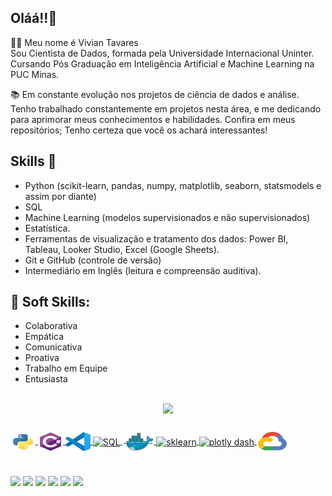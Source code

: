 ## Oláá!!👋

👩‍💻 Meu nome é Vivian Tavares </br>
Sou Cientista de Dados, formada pela Universidade Internacional Uninter. </br>
Cursando Pós Graduação em Inteligência Artificial e Machine Learning na PUC Minas. 

📚​ Em constante evolução nos projetos de ciência de dados e análise. Tenho trabalhado constantemente em projetos nesta área, e me dedicando para aprimorar meus conhecimentos e habilidades. Confira em meus repositórios; Tenho certeza que você os achará interessantes!

## Skills 🌟

- Python (scikit-learn, pandas, numpy, matplotlib, seaborn, statsmodels e assim por diante)
- SQL
- Machine Learning (modelos supervisionados e não supervisionados)
- Estatística. 
- Ferramentas de visualização e tratamento dos dados: Power BI, Tableau, Looker Studio, Excel (Google Sheets). 
- Git e GitHub (controle de versão)
- Intermediário em Inglês (leitura e compreensão auditiva).

## 💟 Soft Skills:

- Colaborativa
- Empática
- Comunicativa
- Proativa
- Trabalho em Equipe
- Entusiasta

<br>
<div align="center">
  <a href="https://github.com/viviaantavares">
  <img height="180em" src="https://github-readme-stats.vercel.app/api?username=viviaantavares&show_icons=true&theme=dracula&include_all_commits=true&count_private=true"/>
</div>
  
  <div style="display: inline_block"><br>
  <img align="center" alt="Python" height="30" width="40" src="https://raw.githubusercontent.com/devicons/devicon/master/icons/python/python-original.svg">
  <img align="center" alt="Csharp" height="30" width="40" src="https://raw.githubusercontent.com/devicons/devicon/master/icons/csharp/csharp-original.svg">
      <img align="center" alt="VSCode" height="30" width="40" src="https://raw.githubusercontent.com/devicons/devicon/master/icons/vscode/vscode-original.svg">
  <img align="center" alt="SQL" height="30" width="40" src="https://desenvolvimentoaberto.files.wordpress.com/2016/11/logoazuresql.png">
   <img align="center" alt="Docker" height="50" width="50" src="https://raw.githubusercontent.com/devicons/devicon/master/icons/docker/docker-original.svg">
  <img align="center" alt="sklearn" height="30" width="40" src="https://scikit-learn.org/stable/_images/scikit-learn-logo-notext.png">
   <img align="center" alt="plotly dash" height="40" width="100" src="https://dash.plotly.com/assets/images/light_plotly_dash_logo.png">  
    <img align="center" alt="GCP" height="40" width="50" src="https://raw.githubusercontent.com/devicons/devicon/master/icons/googlecloud/googlecloud-original.svg">
</div>

    
  ##
 
  
  <div> 
  <a href="https://www.youtube.com/channel/UCWV6qmvPM87Rx5_15GHYfeg" target="_blank"><img src="https://img.shields.io/badge/YouTube-FF0000?style=for-the-badge&logo=youtube&logoColor=white" target="_blank"></a>
  <a href="https://instagram.com/viviaantavares" target="_blank"><img src="https://img.shields.io/badge/-Instagram-%23E4405F?style=for-the-badge&logo=instagram&logoColor=white" target="_blank"></a>
 	<a href="https://www.twitch.tv/viviaantavares" target="_blank"><img src="https://img.shields.io/badge/Twitch-9146FF?style=for-the-badge&logo=twitch&logoColor=white" target="_blank"></a>
 <a href="https://discord.gg/viviaantavares#1085" target="_blank"><img src="https://img.shields.io/badge/Discord-7289DA?style=for-the-badge&logo=discord&logoColor=white" target="_blank"></a> 
  <a href = "mailto:viviaantavares@gmail.com"><img src="https://img.shields.io/badge/-Gmail-%23333?style=for-the-badge&logo=gmail&logoColor=white" target="_blank"></a>
  <a href="https://www.linkedin.com/in/vivian-tavares-28888398" target="_blank"><img src="https://img.shields.io/badge/-LinkedIn-%230077B5?style=for-the-badge&logo=linkedin&logoColor=white" target="_blank"></a> 
    
  </div>
